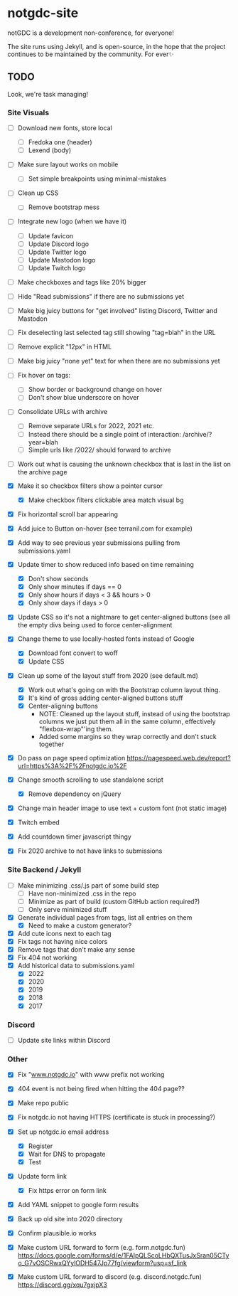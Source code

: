 # notgdc-site

notGDC is a development non-conference, for everyone!

The site runs using Jekyll, and is open-source, in the hope that the project
continues to be maintained by the community. For ever✨

## TODO

Look, we're task managing!

### Site Visuals

* [ ] Download new fonts, store local
  * [ ] Fredoka one (header)
  * [ ] Lexend (body)
* [ ] Make sure layout works on mobile
  * [ ] Set simple breakpoints using minimal-mistakes
* [ ] Clean up CSS
  * [ ] Remove bootstrap mess
* [ ] Integrate new logo (when we have it)
  * [ ] Update favicon
  * [ ] Update Discord logo
  * [ ] Update Twitter logo
  * [ ] Update Mastodon logo
  * [ ] Update Twitch logo
* [ ] Make checkboxes and tags like 20% bigger
* [ ] Hide "Read submissions" if there are no submissions yet
* [ ] Make big juicy buttons for "get involved" listing Discord, Twitter and
  Mastodon
* [ ] Fix deselecting last selected tag still showing "tag=blah" in the URL
* [ ] Remove explicit "12px" in HTML
* [ ] Make big juicy "none yet" text for when there are no submissions yet
* [ ] Fix hover on tags:
  * [ ] Show border or background change on hover
  * [ ] Don't show blue underscore on hover
* [ ] Consolidate URLs with archive
  * [ ] Remove separate URLs for 2022, 2021 etc.
  * [ ] Instead there should be a single point of interaction: /archive/?year=blah
  * [ ] Simple urls like /2022/ should forward to archive
* [ ] Work out what is causing the unknown checkbox that is last in the list on
  the archive page
* [x] Make it so checkbox filters show a pointer cursor
  * [x] Make checkbox filters clickable area match visual bg
* [x] Fix horizontal scroll bar appearing
* [x] Add juice to Button on-hover (see terranil.com for example)
* [x] Add way to see previous year submissions pulling from submissions.yaml 
* [x] Update timer to show reduced info based on time remaining
  * [x] Don't show seconds
  * [x] Only show minutes if days == 0
  * [x] Only show hours if days < 3 && hours > 0
  * [x] Only show days if days > 0
* [x] Update CSS so it's not a nightmare to get center-aligned buttons (see all the empty divs being used to force center-alignment
* [x] Change theme to use locally-hosted fonts instead of Google
  * [x] Download font convert to woff
  * [x] Update CSS
* [x] Clean up some of the layout stuff from 2020 (see default.md)
  * [x] Work out what's going on with the Bootstrap column layout thing.
  * [x] It's kind of gross adding center-aligned buttons stuff
  * [x] Center-aligning buttons
    * NOTE: Cleaned up the layout stuff, instead of using the bootstrap columns we just put them all in the same column, effectively "flexbox-wrap"'ing them.
    * Added some margins so they wrap correctly and don't stuck together
* [x] Do pass on page speed optimization https://pagespeed.web.dev/report?url=https%3A%2F%2Fnotgdc.io%2F
* [x] Change smooth scrolling to use standalone script
  * [x] Remove dependency on jQuery
* [x] Change main header image to use text + custom font (not static image)
* [x] Twitch embed
* [x] Add countdown timer javascript thingy
* [x] Fix 2020 archive to not have links to submissions


### Site Backend / Jekyll

* [ ] Make minimizing .css/.js part of some build step
  * [ ] Have non-minimized .css in the repo
  * [ ] Minimize as part of build (custom GitHub action required?)
  * [ ] Only serve minimized stuff
* [x] Generate individual pages from tags, list all entries on them
  * [x] Need to make a custom generator?
* [x] Add cute icons next to each tag
* [x] Fix tags not having nice colors
* [x] Remove tags that don't make any sense
* [x] Fix 404 not working
* [x] Add historical data to submissions.yaml
  * [x] 2022
  * [x] 2020
  * [x] 2019
  * [x] 2018
  * [x] 2017

### Discord

* [ ] Update site links within Discord


### Other

* [x] Fix "www.notgdc.io" with www prefix not working
* [x] 404 event is not being fired when hitting the 404 page??
* [x] Make repo public
* [x] Fix notgdc.io not having HTTPS (certificate is stuck in processing?)
* [x] Set up notgdc.io email address
  * [x] Register
  * [x] Wait for DNS to propagate
  * [x] Test
* [x] Update form link
  * [x] Fix https error on form link
* [x] Add YAML snippet to google form results
* [x] Back up old site into 2020 directory
* [x] Confirm plausible.io works
* [x] Make custom URL forward to form (e.g. form.notgdc.fun) https://docs.google.com/forms/d/e/1FAIpQLScoLHbQXTusJxSran05CTyo_G7vOSCRwxQYylODH547Jp77fg/viewform?usp=sf_link
* [x] Make custom URL forward to discord (e.g. discord.notgdc.fun) https://discord.gg/xqu7gxjpX3
 

